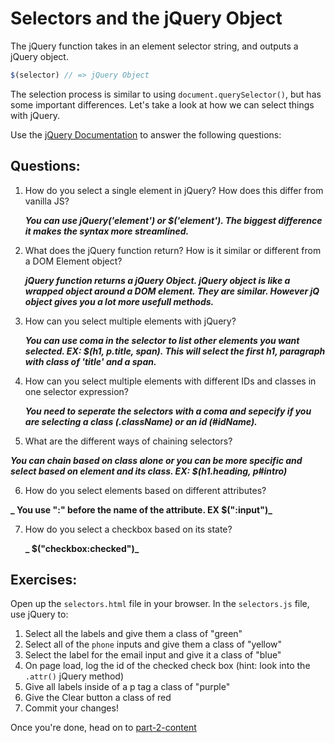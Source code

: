 # Selectors and the jQuery Object

The jQuery function takes in an element selector string, and outputs a jQuery object.

```JavaScript
$(selector) // => jQuery Object

```

The selection process is similar to using `document.querySelector()`, but has some important differences. Let's take a look at how we can select things with jQuery.

Use the [jQuery Documentation](https://api.jquery.com/) to answer the following questions:

## Questions:
1. How do you select a single element in jQuery? How does this differ from vanilla JS?

    **_You can use jQuery('element') or $('element'). The biggest difference it makes the syntax more streamlined._** 

2. What does the jQuery function return? How is it similar or different from a DOM Element object?

     **_jQuery function returns a jQuery Object. jQuery object  is like a wrapped object around a DOM element. They are       similar. However jQ object gives you a lot more usefull methods._** 

3. How can you select multiple elements with jQuery?

      **_You can use coma in the selector to list other elements you want selected. EX: $(h1, p.title, span). This will select the first h1, paragraph with class of 'title' and a span._**

4. How can you select multiple elements with different IDs and classes in one selector expression?

      **_You need to seperate the selectors with a coma and sepecify if you are selecting a class (.className) or an id (#idName)._** 

5. What are the different ways of chaining selectors? 

 **_You can chain based on class alone or you can be more specific and select based on element and its class. EX: $(h1.heading, p#intro)_**

6. How do you select elements based on different attributes?

  **_ You use ":" before the name of the attribute. EX $(":input")_**
  
  
7. How do you select a checkbox based on its state?


    **_ $("checkbox:checked")_**


## Exercises:
Open up the `selectors.html` file in your browser.
In the `selectors.js` file, use jQuery to:
1. Select all the labels and give them a class of "green"
2. Select all of the `phone` inputs and give them a class of "yellow"
3. Select the label for the email input and give it a class of "blue"
4. On page load, log the id of the checked check box (hint: look into the `.attr()` jQuery method)
5. Give all labels inside of a p tag a class of "purple"
6. Give the Clear button a class of red
7. Commit your changes!

Once you're done, head on to [part-2-content](../part-2-content/README.md)
